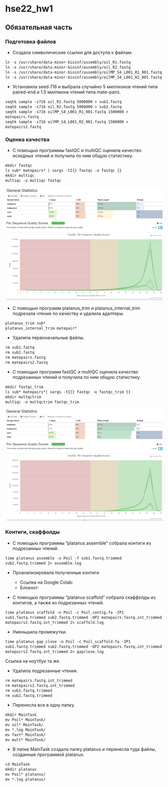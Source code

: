 # hse22_hw1

## Обязательная часть
### Подготовка файлов 

- Создала символические ссылки для доступа к файлам.

```
ln -s /usr/share/data-minor-bioinf/assembly/oil_R1.fastq
ln -s /usr/share/data-minor-bioinf/assembly/oil_R2.fastq
ln -s /usr/share/data-minor-bioinf/assembly/oilMP_S4_L001_R1_001.fastq
ln -s /usr/share/data-minor-bioinf/assembly/oilMP_S4_L001_R2_001.fastq
```

- Установила seed 716 и выбрала случайно 5 миллионов чтений типа paired-end и 1.5 миллиона чтений типа mate-pairs.

```
seqtk sample -s716 oil_R1.fastq 5000000 > sub1.fastq
seqtk sample -s716 oil_R2.fastq 5000000 > sub2.fastq
seqtk sample -s716 oilMP_S4_L001_R1_001.fastq 1500000 > matepairs.fastq
seqtk sample -s716 oilMP_S4_L001_R2_001.fastq 1500000 > matepairs2.fastq
```

### Оценка качества 

- С помощью программы fastQC и multiQC оценила качество исходных чтений и получила по ним общую статистику.
```
mkdir fastqc
ls sub* matepairs* | xargs -tI{} fastqc -o fastqc {}
mkdir multiqc
multiqc -o multiqc fastqc
```

![Скрин1](https://github.com/AlesyaIvanova/hse22_hw1/blob/main/picture1.png)
![Скрин2](https://github.com/AlesyaIvanova/hse22_hw1/blob/main/picture2.png)

- С помощью программ platanus_trim и platanus_internal_trim подрезала чтение по качеству и удалила адаптеры.
```
platanus_trim sub*
platanus_internal_trim matepair*
```

- Удалила первоначальные файлы.
```
rm sub1.fastq
rm sub2.fastq
rm matepairs.fastq 
rm matepairs2.fastq
```

- С помощью программ fastQC и multiQC оценила качество подрезанных чтений и получила по ним общую статистику.
```
mkdir fastqc_trim
ls sub* matepairs*| xargs -tI{} fastqc -o fastqc_trim {}
mkdir multqctrim
multiqc -o multqctrim fastqc_trim
```

![Скрин3](https://github.com/AlesyaIvanova/hse22_hw1/blob/main/picture3.png)
![Скрин4](https://github.com/AlesyaIvanova/hse22_hw1/blob/main/picture4.png)

### Контиги, скаффолды
- С помощью программы “platanus assemble” собрала контиги из подрезанных чтений.
```
time platanus assemble -o Poil -f sub1.fastq.trimmed sub2.fastq.trimmed 2> assemble.log
```

- Проанализировала полученные контиги 
    + Ссылка на Google Colab: 
    + Блокнот:

- С помощью программы “platanus scaffold” собрала скаффолды из контигов, а также из подрезанных чтений.
```
time platanus scaffold -o Poil -c Poil_contig.fa -IP1 sub1.fastq.trimmed sub2.fastq.trimmed -OP2 matepairs.fastq.int_trimmed matepairs2.fastq.int_trimmed 2> scaffold.log
```

- Уменьшила промежутки.
```
time platanus gap_close -o Poil -c Poil_scaffold.fa -IP1 sub1.fastq.trimmed sub2.fastq.trimmed -OP2 matepairs.fastq.int_trimmed  matepairs2.fastq.int_trimmed 2> gapclose.log
```

Ссылка на ноутбук та же.

- Удалила подрезанные чтения.
```
rm matepairs.fastq.int_trimmed
rm matepairs2.fastq.int_trimmed
rm sub1.fastq.trimmed
rm sub2.fastq.trimmed
```

- Перенесла все в одну папку.

```
mkdir MainTask
mv Poil* MainTask/
mv oil* MainTask/
mv *.log MainTask/
mv fast* MainTask/
mv mult* MainTask/
```

- В папке MainTask создала папку platanus и перенесла туда файлы, созданные программой platanus.

```
cd MainTask
mkdir platanus
mv Poil* platanus/
mv *.log platanus/
```
